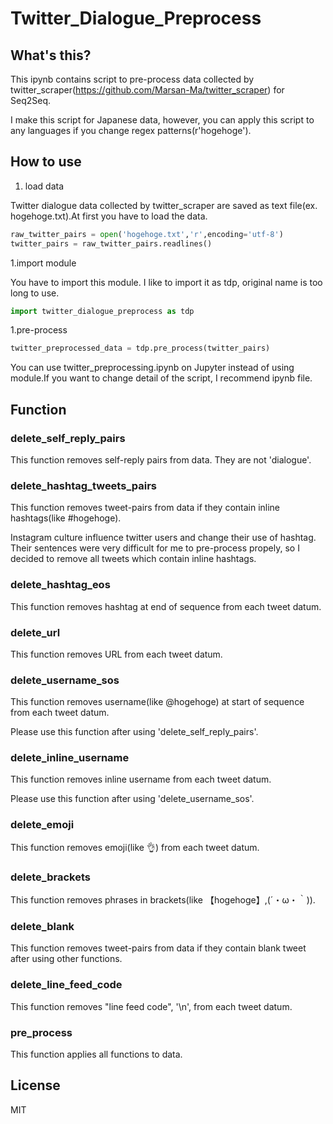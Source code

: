 # Twitter_Dialogue_Preprocess

## What's this?

This ipynb contains script to pre-process data collected by twitter_scraper(https://github.com/Marsan-Ma/twitter_scraper) for Seq2Seq.

I make this script for Japanese data, however, you can apply this script to any languages if you change regex patterns(r'hogehoge').

## How to use

1. load data

Twitter dialogue data collected by twitter_scraper are saved as text file(ex. hogehoge.txt).At first you have to load the data.
```py
raw_twitter_pairs = open('hogehoge.txt','r',encoding='utf-8')
twitter_pairs = raw_twitter_pairs.readlines()
```

1.import module

You have to import this module. I like to import it as tdp, original name is too long to use. 

```py
import twitter_dialogue_preprocess as tdp
```

1.pre-process

```py
twitter_preprocessed_data = tdp.pre_process(twitter_pairs)
```



You can use twitter_preprocessing.ipynb on Jupyter instead of using module.If you want to change detail of the script, I recommend ipynb file.


##  Function
### delete_self_reply_pairs

This function removes self-reply pairs from data. They are not 'dialogue'.

### delete_hashtag_tweets_pairs

This function removes tweet-pairs from data if they contain inline hashtags(like #hogehoge).

Instagram culture influence twitter users and change their use of hashtag. Their sentences were very difficult for me to pre-process propely, so I decided to remove all tweets which contain inline hashtags.

### delete_hashtag_eos

This function removes hashtag at end of sequence from each tweet datum.

### delete_url

This function removes URL from each tweet datum.

### delete_username_sos

This function removes username(like @hogehoge) at start of sequence from each tweet datum.

Please use this function after using 'delete_self_reply_pairs'.

### delete_inline_username

This function removes inline username from each tweet datum.

Please use this function after using 'delete_username_sos'.

### delete_emoji

This function removes emoji(like 👌) from each tweet datum.

### delete_brackets

This function removes phrases in brackets(like 【hogehoge】,(´・ω・｀)).

### delete_blank

This function removes tweet-pairs from data if they contain blank tweet after using other functions.

### delete_line_feed_code

This function removes "line feed code", '\n', from each tweet datum.

### pre_process

This function applies all functions to data.

## License
MIT
